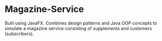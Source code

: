 # Magazine-Service
Built using JavaFX. Combines design patterns and Java OOP concepts to simulate a magazine service consisting of supplements and customers (subscribers).
